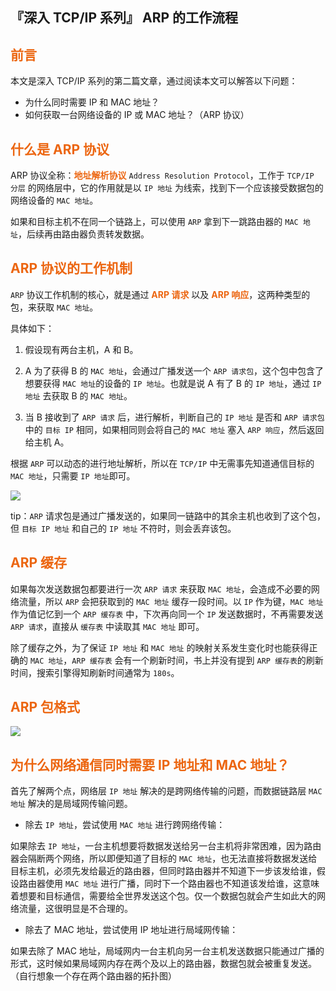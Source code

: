 ## 『深入 TCP/IP 系列』 ARP 的工作流程

## <span id="top" class="color-font">前言</span>

本文是深入 TCP/IP 系列的第二篇文章，通过阅读本文可以解答以下问题：

+ 为什么同时需要 IP 和 MAC 地址？
+ 如何获取一台网络设备的 IP 或 MAC 地址？（ARP 协议）

## <span class="color-font">什么是 ARP 协议</span>

ARP 协议全称：<span class="color-font">**地址解析协议**</span> `Address Resolution Protocol`，工作于 `TCP/IP 分层` 的网络层中，它的作用就是以 `IP 地址` 为线索，找到下一个应该接受数据包的网络设备的 `MAC 地址`。

如果和目标主机不在同一个链路上，可以使用 `ARP` 拿到下一跳路由器的 `MAC 地址`，后续再由路由器负责转发数据。

## <span class="color-font">ARP 协议的工作机制</span>

`ARP` 协议工作机制的核心，就是通过 <span class="color-font">**ARP 请求**</span> 以及 <span class="color-font">**ARP 响应**</span>，这两种类型的包，来获取 `MAC 地址`。

具体如下：

1. 假设现有两台主机，A 和 B。

2. A 为了获得 B 的 `MAC 地址`，会通过广播发送一个 `ARP 请求包`，这个包中包含了想要获得 `MAC 地址`的设备的 `IP 地址`。也就是说 A 有了 B 的 `IP 地址`，通过 `IP 地址` 去获取 B 的 `MAC 地址`。

3. 当 B 接收到了 `ARP 请求` 后，进行解析，判断自己的 `IP 地址` 是否和 `ARP 请求包` 中的 `目标 IP` 相同，如果相同则会将自己的 `MAC 地址` 塞入 `ARP 响应`，然后返回给主机 A。

根据 `ARP` 可以动态的进行地址解析，所以在 `TCP/IP` 中无需事先知道通信目标的 `MAC 地址`，只需要 `IP 地址`即可。

![](/images/NetWork/ARP流程.png)

tip：`ARP` 请求包是通过广播发送的，如果同一链路中的其余主机也收到了这个包，但 `目标 IP 地址` 和自己的  `IP 地址` 不符时，则会丢弃该包。

## <span class="color-font">ARP 缓存</span>

如果每次发送数据包都要进行一次 `ARP 请求` 来获取 `MAC 地址`，会造成不必要的网络流量，所以 `ARP` 会把获取到的 `MAC 地址` 缓存一段时间。以 `IP` 作为键，`MAC 地址` 作为值记忆到一个 `ARP 缓存表` 中，下次再向同一个 `IP` 发送数据时，不再需要发送 `ARP 请求`，直接从 `缓存表` 中读取其 `MAC 地址` 即可。

除了缓存之外，为了保证 `IP 地址` 和 `MAC 地址` 的映射关系发生变化时也能获得正确的 `MAC 地址`，`ARP 缓存表` 会有一个刷新时间，书上并没有提到 `ARP 缓存表`的刷新时间，搜索引擎得知刷新时间通常为 `180s`。

## <span class="color-font">ARP 包格式</span>

![](/images/NetWork/ARP协议头格式.jpeg)

## <span class="color-font">为什么网络通信同时需要 IP 地址和 MAC 地址？</span>

<!-- 因为 MAC 地址并不具备层次性， -->

首先了解两个点，网络层 `IP 地址` 解决的是跨网络传输的问题，而数据链路层 `MAC 地址` 解决的是局域网传输问题。


+ 除去 `IP 地址`，尝试使用 `MAC 地址` 进行跨网络传输：

如果除去 `IP 地址`，一台主机想要将数据发送给另一台主机将非常困难，因为路由器会隔断两个网络，所以即便知道了目标的 `MAC 地址`，也无法直接将数据发送给目标主机，必须先发给最近的路由器，但同时路由器并不知道下一步该发给谁，假设路由器使用 `MAC 地址` 进行广播，同时下一个路由器也不知道该发给谁，这意味着想要和目标通信，需要给全世界发送这个包。仅一个数据包就会产生如此大的网络流量，这很明显是不合理的。

+ 除去了 MAC 地址，尝试使用 IP 地址进行局域网传输：

如果去除了 MAC 地址，局域网内一台主机向另一台主机发送数据只能通过广播的形式，这时候如果局域网内存在两个及以上的路由器，数据包就会被重复发送。（自行想象一个存在两个路由器的拓扑图）

<span class="color-font"></span>

<style>
.color-font {
    color:#ec6611;
}
</style>